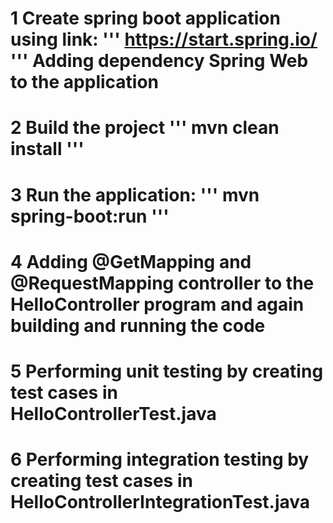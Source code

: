 # 1 Create spring boot application using link: ''' https://start.spring.io/ ''' Adding dependency Spring Web to the application 
# 2 Build the project ''' mvn clean install '''
# 3 Run the application: ''' mvn spring-boot:run '''

# 4 Adding @GetMapping and @RequestMapping controller to the HelloController program and again building and running the code

# 5 Performing unit testing by creating test cases in HelloControllerTest.java

# 6 Performing integration testing by creating test cases in HelloControllerIntegrationTest.java